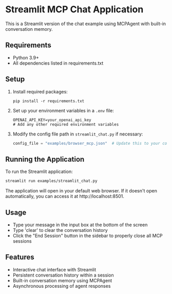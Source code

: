 # Streamlit MCP Chat Application

This is a Streamlit version of the chat example using MCPAgent with built-in conversation memory.

## Requirements

- Python 3.9+
- All dependencies listed in requirements.txt

## Setup

1. Install required packages:
   ```
   pip install -r requirements.txt
   ```

2. Set up your environment variables in a `.env` file:
   ```
   OPENAI_API_KEY=your_openai_api_key
   # Add any other required environment variables
   ```

3. Modify the config file path in `streamlit_chat.py` if necessary:
   ```python
   config_file = "examples/browser_mcp.json"  # Update this to your config file path
   ```

## Running the Application

To run the Streamlit application:

```bash
streamlit run examples/streamlit_chat.py
```

The application will open in your default web browser. If it doesn't open automatically, you can access it at http://localhost:8501.

## Usage

- Type your message in the input box at the bottom of the screen
- Type 'clear' to clear the conversation history
- Click the "End Session" button in the sidebar to properly close all MCP sessions

## Features

- Interactive chat interface with Streamlit
- Persistent conversation history within a session
- Built-in conversation memory using MCPAgent
- Asynchronous processing of agent responses 